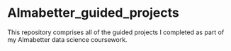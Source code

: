 # Almabetter_guided_projects
This repository comprises all of the guided projects I completed as part of my Almabetter data science coursework.
